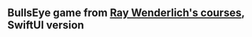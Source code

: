 ## BullsEye game from [Ray Wenderlich's courses](https://www.raywenderlich.com/4919757-your-first-ios-and-swiftui-app), SwiftUI version
